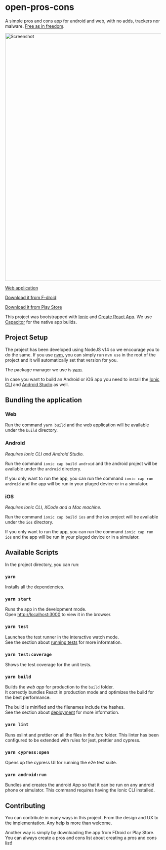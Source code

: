 # open-pros-cons

A simple pros and cons app for android and web, with no adds, trackers nor malware. [Free as in freedom](https://www.gnu.org/philosophy/free-sw.html).

<a  href="https://tobertet.github.io/open-pros-cons" alt="Link to the application">
<img src="https://tobertet.github.io/open-pros-cons/assets/Screenshot.png" alt="Screenshot" width="800"> </a>

[Web application](https://tobertet.github.io/open-pros-cons)

[Download it from F-droid]()

[Download it from Play Store]()

This project was bootstrapped with [Ionic](https://github.com/ionic-team/ionic-framework) and [Create React App](https://github.com/facebook/create-react-app).
We use [Capacitor](https://github.com/ionic-team/capacitor) for the native app builds.

## Project Setup

The project has been developed using NodeJS v14 so we encourage you to do the same. If you use [nvm](https://github.com/nvm-sh/nvm), you can simply run `nvm use` in the root of the project and it will automatically set that version for you.

The package manager we use is [yarn](https://classic.yarnpkg.com/lang/en/docs/install).

In case you want to build an Android or iOS app you need to install the [Ionic CLI](https://ionicframework.com/docs/intro/cli) and [Android Studio](https://developer.android.com/studio) as well.

## Bundling the application

### Web

Run the command `yarn build` and the web application will be available under the `build` directory.

### Android

_Requires Ionic CLI and Android Studio._

Run the command `ionic cap build android` and the android project will be available under the `android` directory.

If you only want to run the app, you can run the command `ionic cap run android` and the app will be run in your pluged device or in a simulator.

### iOS

_Requires Ionic CLI, XCode and a Mac machine._

Run the command `ionic cap build ios` and the ios project will be available under the `ios` directory.

If you only want to run the app, you can run the command `ionic cap run ios` and the app will be run in your pluged device or in a simulator.

## Available Scripts

In the project directory, you can run:

### `yarn`

Installs all the dependencies.

### `yarn start`

Runs the app in the development mode.\
Open [http://localhost:3000](http://localhost:3000) to view it in the browser.

### `yarn test`

Launches the test runner in the interactive watch mode.\
See the section about [running tests](https://facebook.github.io/create-react-app/docs/running-tests) for more information.

### `yarn test:coverage`

Shows the test coverage for the unit tests.

### `yarn build`

Builds the _web app_ for production to the `build` folder.\
It correctly bundles React in production mode and optimizes the build for the best performance.

The build is minified and the filenames include the hashes.\
See the section about [deployment](https://facebook.github.io/create-react-app/docs/deployment) for more information.

### `yarn lint`

Runs eslint and prettier on all the files in the /src folder. This linter has been configured to be extended with rules for jest, prettier and cypress.

### `yarn cypress:open`

Opens up the cypress UI for running the e2e test suite.

### `yarn android:run`

Bundles and creates the android App so that it can be run on any android phone or simulator. This command requires having the Ionic CLI installed.

## Contributing

You can contribute in many ways in this project. From the design and UX to the implementation. Any help is more than welcome.

Another way is simply by downloading the app from FDroid or Play Store. You can always create a pros and cons list about creating a pros and cons list!
